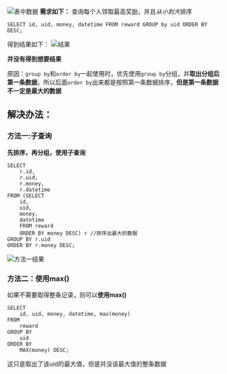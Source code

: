 ![表中数据](https://www.linuxidc.com/upload/2019_06/190601200439051.png)
**需求如下：**
查询每个人领取最高奖励，并且*从小到大*排序

    SELECT id, uid, money, datetime FROM reward GROUP by uid ORDER BY DESC;

得到结果如下：
![结果](https://www.linuxidc.com/upload/2019_06/190601200439052.png)

**并没有得到想要结果**

原因：`group by`和`order by`一起使用时，优先使用`group by`分组，并**取出分组后第一条数据**，所以后面`order by`出来都是按照第一条数据排序，**但是第一条数据不一定是最大的数据**

## 解决办法：

### 方法一:子查询

**先排序，再分组，使用子查询**

    SELECT
        r.id,
        r.uid,
        r.money,
        r.datetime
    FROM (SELECT
        id,
        uid,
        money,
        datetime
        FROM reward
        ORDER BY money DESC) r //排序出最大的数据
    GROUP BY r.uid
    ORDER BY r.money DESC;

![方法一结果](https://www.linuxidc.com/upload/2019_06/190601200439053.png)

### 方法二：使用max()

如果不需要取得整条记录，则可以**使用max()**

    SELECT
        id, uid, money, datetime, max(money)
    FROM
        reward 
    GROUP BY 
        uid
    ORDER BY
        MAX(money) DESC;

这只是取出了该uid的最大值，但是并没该最大值的整条数据
